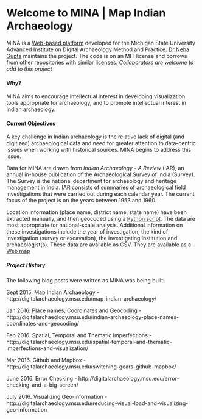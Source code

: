 # Welcome to MINA | Map Indian Archaeology

MINA is a [Web-based platform](http://dngupta.github.io/mina.github.io) developed for the Michigan State University Advanced Institute on Digital Archaeology Method and Practice. [Dr Neha Gupta](http://dngupta.github.io/) maintains the project. The code is on an MIT license and borrows from other repositories with similar licenses.  *Collaborators are welcome to add to this project*

#### Why?
MINA aims to encourage intellectual interest in developing visualization tools appropriate for archaeology, and to promote intellectual interest in Indian archaeology.

#### Current Objectives
A key challenge in Indian archaeology is the relative lack of digital (and digitized) archaeological data and need for greater attention to data-centric issues when working with historical sources. MINA begins to address this issue.

Data for MINA are drawn from *Indian Archaeology - A Review* (IAR), an annual in-house publication of the Archaeological Survey of India (Survey). The Survey is the national department for archaeology and heritage management in India. IAR consists of summaries of archaeological field investigations that were carried out during each calendar year. The current focus of the project is on the years between 1953 and 1960.

Location information (place name, district name, state name) have been extracted manually, and then geocoded using a [Python script](https://github.com/cmaene/pythonGeocodeWithGeopy/blob/master/geocodeBatchApi.py). The data are most appropriate for national-scale analysis. Additional information on these investigations include the year of investigation, the kind of investigation (survey or  excavation), the investigating institution and archaeologist(s). These data are available as CSV. They are available as a [Web map](http://dngupta.github.io/mina.github.io)

##### Project History
<p>The following blog posts were written as MINA was being built:</p>
<p>Sept 2015. Map Indian Archaeology - http://digitalarchaeology.msu.edu/map-indian-archaeology/</p>
<p>Jan 2016. Place names, Coordinates and Geocoding - http://digitalarchaeology.msu.edu/indian-archaeology-place-names-coordinates-and-geocoding/</p>
<p>Feb 2016. Spatial, Temporal and Thematic Imperfections - http://digitalarchaeology.msu.edu/spatial-temporal-and-thematic-imperfections-and-visualization/</p>
<p>Mar 2016. Github and Mapbox - http://digitalarchaeology.msu.edu/switching-gears-github-mapbox/</p>
<p>June 2016. Error Checking - http://digitalarchaeology.msu.edu/error-checking-and-a-big-screen/</p>
<p>July 2016. Visualizing Geo-information - http://digitalarchaeology.msu.edu/reducing-visual-load-and-visualizing-geo-information</p>
